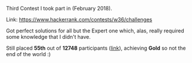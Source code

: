 Third Contest I took part in (February 2018).

Link: https://www.hackerrank.com/contests/w36/challenges

Got perfect solutions for all but the Expert one which, alas, really required some knowledge that I didn't have.

Still placed **55th** out of **12748** participants ([link](https://www.hackerrank.com/results/w36/ssjgz)), achieving **Gold** so not the end of the world :)
